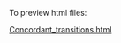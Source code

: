 To preview html files:

[Concordant_transitions.html](http://htmlpreview.github.io/?https://github.com/lab83bio/Cotransitions/Notebook_R/Concordant_transitions.html)

